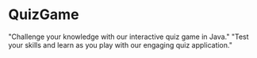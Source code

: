 # QuizGame
"Challenge your knowledge with our interactive quiz game in Java." "Test your skills and learn as you play with our engaging quiz application."

